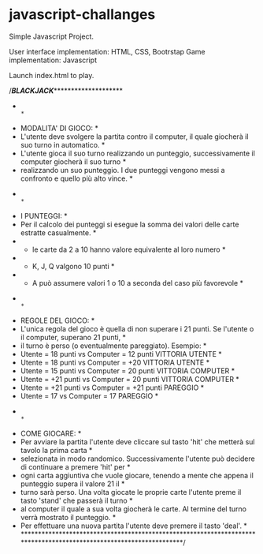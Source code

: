 # javascript-challanges

Simple Javascript Project. 

User interface implementation: HTML, CSS, Bootrstap
Game implementation: Javascript

Launch index.html to play. 

/*******************************************BLACKJACK***************************************************************
 *                                                                                                                 *
 * MODALITA' DI GIOCO:                                                                                             *
 * L'utente deve svolgere la partita contro il computer, il quale giocherà il suo turno in automatico.             *
 * L'utente gioca il suo turno realizzando un punteggio, successivamente il computer giocherà il suo turno         *
 * realizzando un suo punteggio. I due punteggi vengono messi a confronto e quello più alto vince.                 *
 *                                                                                                                 *
 * I PUNTEGGI:                                                                                                     *
 * Per il calcolo dei punteggi si esegue la somma dei valori delle carte estratte casualmente.                     *
 * - le carte da 2 a 10 hanno valore equivalente al loro numero                                                    *
 * - K, J, Q valgono 10 punti                                                                                      *
 * - A può assumere valori 1 o 10 a seconda del caso più favorevole                                                *
 *                                                                                                                 *
 * REGOLE DEL GIOCO:                                                                                               *
 * L'unica regola del gioco è quella di non superare i 21 punti. Se l'utente o il computer, superano 21 punti,     *
 * il turno è perso (o eventualmente pareggiato). Esempio:                                                         *
 * Utente = 18 punti vs Computer = 12 punti       VITTORIA UTENTE                                                  *
 * Utente = 18 punti vs Computer = +20            VITTORIA UTENTE                                                  *
 * Utente = 15 punti vs Computer = 20 punti       VITTORIA COMPUTER                                                *
 * Utente = +21 punti vs Computer = 20 punti      VITTORIA COMPUTER                                                *
 * Utente = +21 punti vs Computer = +21 punti     PAREGGIO                                                         *
 * Utente = 17 vs Computer = 17                   PAREGGIO                                                         *
 *                                                                                                                 *
 * COME GIOCARE:                                                                                                   *
 * Per avviare la partita l'utente deve cliccare sul tasto 'hit' che metterà sul tavolo la prima carta             *
 * selezionata in modo randomico. Successivamente l'utente può decidere di continuare a premere 'hit' per          *
 * ogni carta aggiuntiva che vuole giocare, tenendo a mente che appena il punteggio supera il valore 21 il         *
 * turno sarà perso. Una volta giocate le proprie carte l'utente preme il tasto 'stand' che passerà il turno       *
 * al computer il quale a sua volta giocherà le carte. Al termine del turno verrà mostrato il punteggio.           *
 * Per effettuare una nuova partita l'utente deve premere il tasto 'deal'.                                         *        
 *******************************************************************************************************************/
